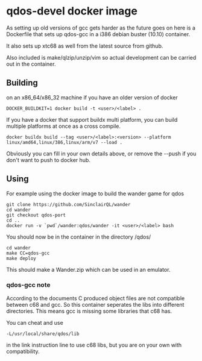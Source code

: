 # qdos-devel docker image

As setting up old versions of gcc gets harder as the future goes on here
is a Dockerfile that sets up qdos-gcc in a i386 debian buster (10.10)
container.

It also sets up xtc68 as well from the latest source from github.

Also included is make/qlzip/unzip/vim so actual development can
be carried out in the container.

## Building

on an x86_64/x86_32 machine if you have an older version of docker

    DOCKER_BUILDKIT=1 docker build -t <user>/<label> .

If you have a docker that support buildx multi platform, you can build
multiple platforms at once as a cross compile.

    docker buildx build --tag <user>/<label>:<version> --platform linux/amd64,linux/386,linux/arm/v7 --load .

Obviously you can fill in your own details above, or remove the --push if you
don't want to push to docker hub.

## Using

For example using the docker image to build the wander game for qdos

    git clone https://github.com/SinclairQL/wander
    cd wander
    git checkout qdos-port
    cd ..
    docker run -v `pwd`/wander:qdos/wander -it <user>/<label> bash

You should now be in the container in the directory /qdos/

    cd wander
    make CC=qdos-gcc
    make deploy

This should make a Wander.zip which can be used in an emulator.

### qdos-gcc note

According to the documents C produced object files are not compatible
between c68 and gcc. So this container seperates the libs into different
directories. This means gcc is missing some libraries that c68 has.

You can cheat and use

```
-L/usr/local/share/qdos/lib
```

in the link instruction line to use c68 libs, but you are on your own
with compatibility.

